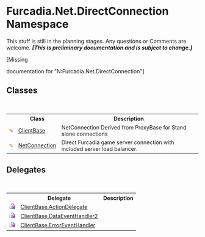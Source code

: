 # Furcadia.Net.DirectConnection Namespace
This stuff is still in the planning stages. Any questions or Comments are welcome. _**\[This is preliminary documentation and is subject to change.\]**_

\[Missing <summary> documentation for "N:Furcadia.Net.DirectConnection"\]


## Classes
&nbsp;<table><tr><th></th><th>Class</th><th>Description</th></tr><tr><td>![Public class](media/pubclass.gif "Public class")</td><td><a href="T_Furcadia_Net_DirectConnection_ClientBase">ClientBase</a></td><td>
NetConnection 
Derived from ProxyBase for Stand alone connections</td></tr><tr><td>![Public class](media/pubclass.gif "Public class")</td><td><a href="T_Furcadia_Net_DirectConnection_NetConnection">NetConnection</a></td><td>
Direct Furcadia game server connection with included server load balancer.</td></tr></table>

## Delegates
&nbsp;<table><tr><th></th><th>Delegate</th><th>Description</th></tr><tr><td>![Public delegate](media/pubdelegate.gif "Public delegate")</td><td><a href="T_Furcadia_Net_DirectConnection_ClientBase_ActionDelegate">ClientBase.ActionDelegate</a></td><td></td></tr><tr><td>![Public delegate](media/pubdelegate.gif "Public delegate")</td><td><a href="T_Furcadia_Net_DirectConnection_ClientBase_DataEventHandler2">ClientBase.DataEventHandler2</a></td><td></td></tr><tr><td>![Public delegate](media/pubdelegate.gif "Public delegate")</td><td><a href="T_Furcadia_Net_DirectConnection_ClientBase_ErrorEventHandler">ClientBase.ErrorEventHandler</a></td><td></td></tr></table>&nbsp;
